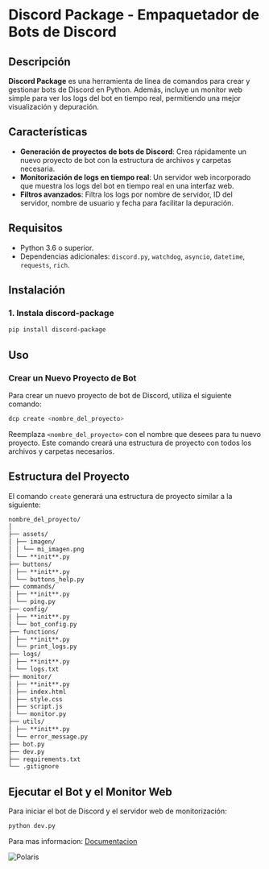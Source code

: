 # Discord Package - Empaquetador de Bots de Discord

## Descripción

**Discord Package** es una herramienta de línea de comandos para crear y gestionar bots de Discord en Python. Además, incluye un monitor web simple para ver los logs del bot en tiempo real, permitiendo una mejor visualización y depuración.

## Características

- **Generación de proyectos de bots de Discord**: Crea rápidamente un nuevo proyecto de bot con la estructura de archivos y carpetas necesaria.
- **Monitorización de logs en tiempo real**: Un servidor web incorporado que muestra los logs del bot en tiempo real en una interfaz web.
- **Filtros avanzados**: Filtra los logs por nombre de servidor, ID del servidor, nombre de usuario y fecha para facilitar la depuración.

## Requisitos

- Python 3.6 o superior.
- Dependencias adicionales: `discord.py`, `watchdog`, `asyncio`, `datetime`, `requests`, `rich`.

## Instalación

### 1. Instala discord-package

```bash
pip install discord-package
```

## Uso

### Crear un Nuevo Proyecto de Bot

Para crear un nuevo proyecto de bot de Discord, utiliza el siguiente comando:

```bash
dcp create <nombre_del_proyecto>
```

Reemplaza `<nombre_del_proyecto>` con el nombre que desees para tu nuevo proyecto. Este comando creará una estructura de proyecto con todos los archivos y carpetas necesarios.

## Estructura del Proyecto

El comando `create` generará una estructura de proyecto similar a la siguiente:

```markdown
nombre_del_proyecto/
│
├── assets/
│ ├── imagen/
│ │ └── mi_imagen.png
│ └── **init**.py
├── buttons/
│ ├── **init**.py
│ └── buttons_help.py
├── commands/
│ ├── **init**.py
│ └── ping.py
├── config/
│ ├── **init**.py
│ └── bot_config.py
├── functions/
│ ├── **init**.py
│ └── print_logs.py
├── logs/
│ ├── **init**.py
│ └── logs.txt
├── monitor/
│ ├── **init**.py
│ ├── index.html
│ ├── style.css
│ ├── script.js
│ └── monitor.py
├── utils/
│ ├── **init**.py
│ └── error_message.py
├── bot.py
├── dev.py
├── requirements.txt
└── .gitignore
```

## Ejecutar el Bot y el Monitor Web

Para iniciar el bot de Discord y el servidor web de monitorización:

```bash
python dev.py
```

Para mas informacion: [Documentacion](https://docs.polarisweb3.org)

![Polaris](https://cusoft.tech/wp-content/uploads/2024/05/P001.svg)
